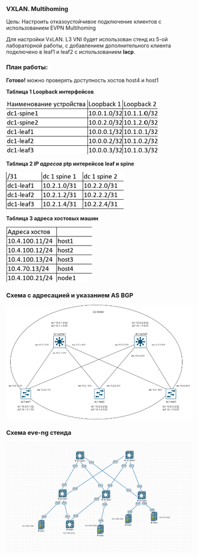 ### **VXLAN. Multihoming**

Цель:
Настроить отказоустойчивое подключение клиентов с использованием EVPN Multihoming

Для настройки VxLAN. L3 VNI будет использован стенд из 5-ой лабораторной работы, с добавлением дополнительного клиента подключено в leaf1 и leaf2 с использованием **lacp**.

### **План работы:**

   
**Готово!** можно проверять доступность хостов host4 и host1

**Таблица 1 Loopback интерфейсов**
  
![](https://github.com/OneEyedDrake/otus-dc-net/blob/main/labs/lab06/addres%20loopback.png)

**Таблица 2 *IP адресов* ptp интерейсов leaf и spine**

![](https://github.com/OneEyedDrake/otus-dc-net/blob/main/labs/lab06/ptp%20network.png)

**Таблица 3 адреса хостовых машин**

![](https://github.com/OneEyedDrake/otus-dc-net/blob/main/labs/lab06/host%20add.png)

### **Cхема с адресацией и указанием AS BGP**

![](https://github.com/OneEyedDrake/otus-dc-net/blob/main/labs/lab06/as%2065000.png)

### **Cхема eve-ng стенда**
![](https://github.com/OneEyedDrake/otus-dc-net/blob/main/labs/lab06/eve-ng-scheme.png)
